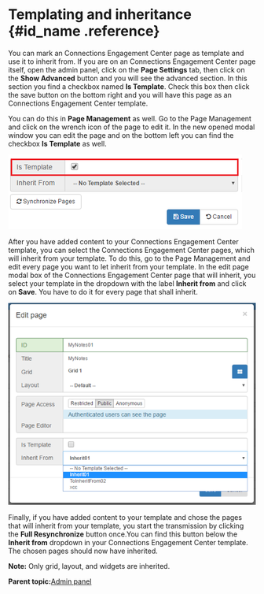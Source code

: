 # Templating and inheritance {#id_name .reference}

You can mark an Connections Engagement Center page as template and use it to inherit from. If you are on an Connections Engagement Center page itself, open the admin panel, click on the **Page Settings** tab, then click on the **Show Advanced** button and you will see the advanced section. In this section you find a checkbox named **Is Template**. Check this box then click the save button on the bottom right and you will have this page as an Connections Engagement Center template.

You can do this in **Page Management** as well. Go to the Page Management and click on the wrench icon of the page to edit it. In the new opened modal window you can edit the page and on the bottom left you can find the checkbox **Is Template** as well.

![image](images/image029.png)

After you have added content to your Connections Engagement Center template, you can select the Connections Engagement Center pages, which will inherit from your template. To do this, go to the Page Management and edit every page you want to let inherit from your template. In the edit page modal box of the Connections Engagement Center page that will inherit, you select your template in the dropdown with the label **Inherit from** and click on **Save**. You have to do it for every page that shall inherit.

![image](images/image030.png)

Finally, if you have added content to your template and chose the pages that will inherit from your template, you start the transmission by clicking the **Full Resynchronize** button once.You can find this button below the **Inherit from** dropdown in your Connections Engagement Center template. The chosen pages should now have inherited.

**Note:** Only grid, layout, and widgets are inherited.

**Parent topic:**[Admin panel](../../connectors/icec/cec-admin_panel.md)

